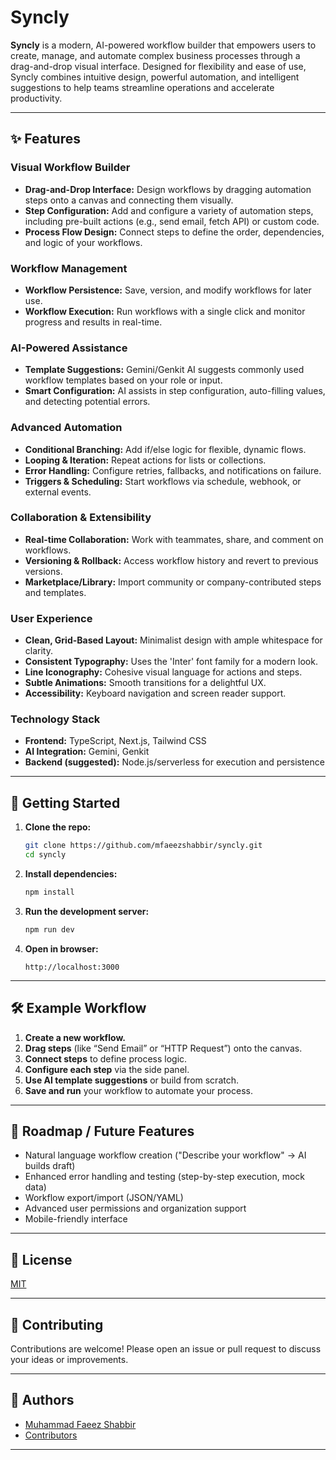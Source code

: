 # Syncly

**Syncly** is a modern, AI-powered workflow builder that empowers users to create, manage, and automate complex business processes through a drag-and-drop visual interface. Designed for flexibility and ease of use, Syncly combines intuitive design, powerful automation, and intelligent suggestions to help teams streamline operations and accelerate productivity.

---

## ✨ Features

### Visual Workflow Builder
- **Drag-and-Drop Interface:** Design workflows by dragging automation steps onto a canvas and connecting them visually.
- **Step Configuration:** Add and configure a variety of automation steps, including pre-built actions (e.g., send email, fetch API) or custom code.
- **Process Flow Design:** Connect steps to define the order, dependencies, and logic of your workflows.

### Workflow Management
- **Workflow Persistence:** Save, version, and modify workflows for later use.
- **Workflow Execution:** Run workflows with a single click and monitor progress and results in real-time.

### AI-Powered Assistance
- **Template Suggestions:** Gemini/Genkit AI suggests commonly used workflow templates based on your role or input.
- **Smart Configuration:** AI assists in step configuration, auto-filling values, and detecting potential errors.

### Advanced Automation
- **Conditional Branching:** Add if/else logic for flexible, dynamic flows.
- **Looping & Iteration:** Repeat actions for lists or collections.
- **Error Handling:** Configure retries, fallbacks, and notifications on failure.
- **Triggers & Scheduling:** Start workflows via schedule, webhook, or external events.

### Collaboration & Extensibility
- **Real-time Collaboration:** Work with teammates, share, and comment on workflows.
- **Versioning & Rollback:** Access workflow history and revert to previous versions.
- **Marketplace/Library:** Import community or company-contributed steps and templates.

### User Experience
- **Clean, Grid-Based Layout:** Minimalist design with ample whitespace for clarity.
- **Consistent Typography:** Uses the 'Inter' font family for a modern look.
- **Line Iconography:** Cohesive visual language for actions and steps.
- **Subtle Animations:** Smooth transitions for a delightful UX.
- **Accessibility:** Keyboard navigation and screen reader support.

### Technology Stack
- **Frontend:** TypeScript, Next.js, Tailwind CSS
- **AI Integration:** Gemini, Genkit
- **Backend (suggested):** Node.js/serverless for execution and persistence

---

## 🚀 Getting Started

1. **Clone the repo:**
   ```bash
   git clone https://github.com/mfaeezshabbir/syncly.git
   cd syncly
   ```

2. **Install dependencies:**
   ```bash
   npm install
   ```

3. **Run the development server:**
   ```bash
   npm run dev
   ```

4. **Open in browser:**
   ```
   http://localhost:3000
   ```

---

## 🛠️ Example Workflow

1. **Create a new workflow.**
2. **Drag steps** (like “Send Email” or “HTTP Request”) onto the canvas.
3. **Connect steps** to define process logic.
4. **Configure each step** via the side panel.
5. **Use AI template suggestions** or build from scratch.
6. **Save and run** your workflow to automate your process.

---

## 🔮 Roadmap / Future Features

- Natural language workflow creation ("Describe your workflow" → AI builds draft)
- Enhanced error handling and testing (step-by-step execution, mock data)
- Workflow export/import (JSON/YAML)
- Advanced user permissions and organization support
- Mobile-friendly interface

---

## 📄 License

[MIT](LICENSE)

---

## 🙌 Contributing

Contributions are welcome! Please open an issue or pull request to discuss your ideas or improvements.

---

## 👤 Authors

- [Muhammad Faeez Shabbir](https://github.com/mfaeezshabbir)
- [Contributors](https://github.com/your-org/syncly/graphs/contributors)

---